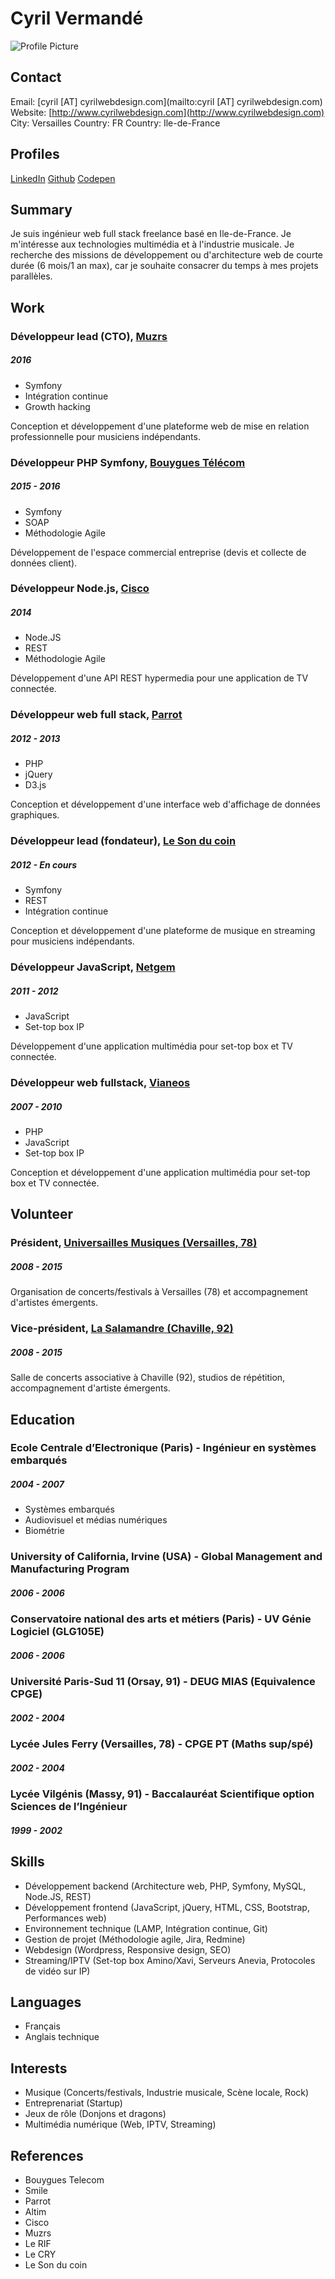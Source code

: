 # Cyril Vermandé
![Profile Picture](https://avatars1.githubusercontent.com/u/3588995)

## Contact
Email: [cyril [AT] cyrilwebdesign.com](mailto:cyril [AT] cyrilwebdesign.com)
Website: [http://www.cyrilwebdesign.com](http://www.cyrilwebdesign.com)
City: Versailles
Country: FR
Country: Ile-de-France

## Profiles
[LinkedIn](https://www.linkedin.com/in/cyrilvermande)
[Github](https://github.com/cyve)
[Codepen](https://codepen.io/cyve/)

## Summary
Je suis ingénieur web full stack freelance basé en Ile-de-France. Je m&#x27;intéresse aux technologies multimédia et à l&#x27;industrie musicale. Je recherche des missions de développement ou d&#x27;architecture web de courte durée (6 mois/1 an max), car je souhaite consacrer du temps à mes projets parallèles.

## Work

### Développeur lead (CTO), [Muzrs](http://muzrs.com)
##### 2016
* Symfony
* Intégration continue
* Growth hacking

Conception et développement d&#x27;une plateforme web de mise en relation professionnelle pour musiciens indépendants.

### Développeur PHP Symfony, [Bouygues Télécom](https://www.bouyguestelecom.fr)
##### 2015 - 2016
* Symfony
* SOAP
* Méthodologie Agile

Développement de l&#x27;espace commercial entreprise (devis et collecte de données client).

### Développeur Node.js, [Cisco](http://www.cisco.com)
##### 2014
* Node.JS
* REST
* Méthodologie Agile

Développement d&#x27;une API REST hypermedia pour une application de TV connectée.

### Développeur web full stack, [Parrot](https://www.parrot.com)
##### 2012 - 2013
* PHP
* jQuery
* D3.js

Conception et développement d&#x27;une interface web d&#x27;affichage de données graphiques.

### Développeur lead (fondateur), [Le Son du coin](http://www.sonducoin.fr)
##### 2012 - En cours
* Symfony
* REST
* Intégration continue

Conception et développement d&#x27;une plateforme de musique en streaming pour musiciens indépendants.

### Développeur JavaScript, [Netgem](http://www.netgem.com)
##### 2011 - 2012
* JavaScript
* Set-top box IP

Développement d&#x27;une application multimédia pour set-top box et TV connectée.

### Développeur web fullstack, [Vianeos](http://www.vianeos.com)
##### 2007 - 2010
* PHP
* JavaScript
* Set-top box IP

Conception et développement d&#x27;une application multimédia pour set-top box et TV connectée.

## Volunteer

### Président, [Universailles Musiques (Versailles, 78)](http://www.universailles.fr)
##### 2008 - 2015
Organisation de concerts/festivals à Versailles (78) et accompagnement d&#x27;artistes émergents.

### Vice-président, [La Salamandre (Chaville, 92)](http://www.mjcdelavallee.fr)
##### 2008 - 2015
Salle de concerts associative à Chaville (92), studios de répétition, accompagnement d&#x27;artiste émergents.

## Education

### Ecole Centrale d’Electronique (Paris) - Ingénieur en systèmes embarqués
##### 2004 - 2007
* Systèmes embarqués
* Audiovisuel et médias numériques
* Biométrie

### University of California, Irvine (USA) - Global Management and Manufacturing Program
##### 2006 - 2006

### Conservatoire national des arts et métiers (Paris) - UV Génie Logiciel (GLG105E)
##### 2006 - 2006

### Université Paris-Sud 11 (Orsay, 91) - DEUG MIAS (Equivalence CPGE)
##### 2002 - 2004

### Lycée Jules Ferry (Versailles, 78) - CPGE PT (Maths sup/spé)
##### 2002 - 2004

### Lycée Vilgénis (Massy, 91) - Baccalauréat Scientifique option Sciences de l’Ingénieur
##### 1999 - 2002

## Skills
* Développement backend (Architecture web, PHP, Symfony, MySQL, Node.JS, REST)
* Développement frontend (JavaScript, jQuery, HTML, CSS, Bootstrap, Performances web)
* Environnement technique (LAMP, Intégration continue, Git)
* Gestion de projet (Méthodologie agile, Jira, Redmine)
* Webdesign (Wordpress, Responsive design, SEO)
* Streaming/IPTV (Set-top box Amino/Xavi, Serveurs Anevia, Protocoles de vidéo sur IP)

## Languages
* Français
* Anglais technique

## Interests
* Musique (Concerts/festivals, Industrie musicale, Scène locale, Rock)
* Entreprenariat (Startup)
* Jeux de rôle (Donjons et dragons)
* Multimédia numérique (Web, IPTV, Streaming)

## References
* Bouygues Telecom
* Smile
* Parrot
* Altim
* Cisco
* Muzrs
* Le RIF
* Le CRY
* Le Son du coin
